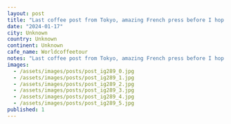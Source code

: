 ```yaml
---
layout: post
title: "Last coffee post from Tokyo, amazing French press before I hop on the ð to Osaka #worldcoffeetour"
date: "2024-01-17"
city: Unknown
country: Unknown
continent: Unknown
cafe_name: Worldcoffeetour
notes: "Last coffee post from Tokyo, amazing French press before I hop on the ð to Osaka #worldcoffeetour"
images:
  - /assets/images/posts/post_ig289_0.jpg
  - /assets/images/posts/post_ig289_1.jpg
  - /assets/images/posts/post_ig289_2.jpg
  - /assets/images/posts/post_ig289_3.jpg
  - /assets/images/posts/post_ig289_4.jpg
  - /assets/images/posts/post_ig289_5.jpg
published: 1
---
```

